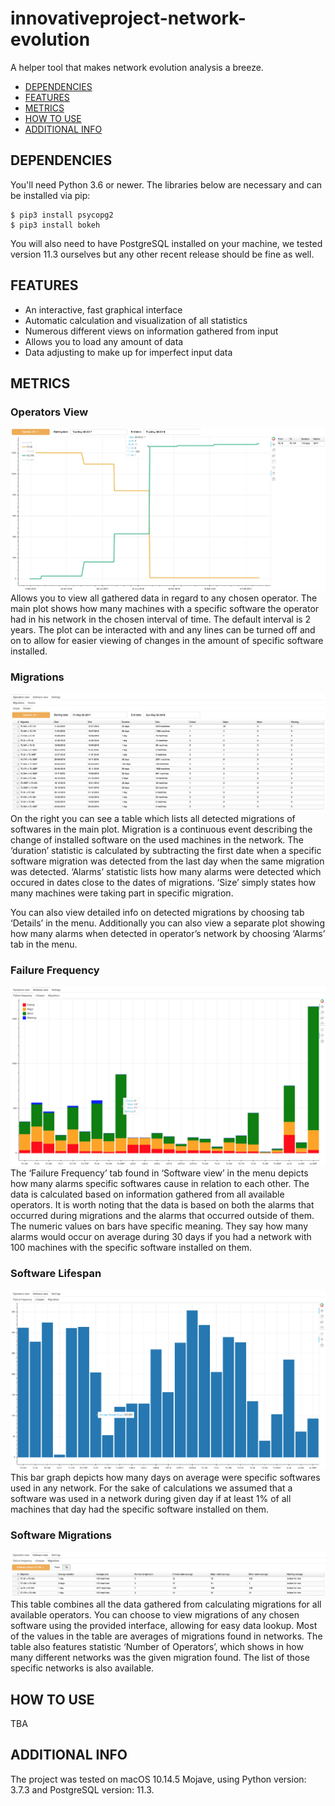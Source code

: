 # innovativeproject-network-evolution


A helper tool that makes network evolution analysis a breeze.

- [DEPENDENCIES](#dependencies)
- [FEATURES](#features)
- [METRICS](#metrics)
- [HOW TO USE](#how-to-use)
- [ADDITIONAL INFO](#additional-info)

## DEPENDENCIES
You'll need Python 3.6 or newer. The libraries below are necessary and can be installed via pip:  
```
$ pip3 install psycopg2
$ pip3 install bokeh
```
You will also need to have PostgreSQL installed on your machine, we tested version 11.3 ourselves but any other recent release should be fine as well.

## FEATURES
- An interactive, fast graphical interface
- Automatic calculation and visualization of all statistics
- Numerous different views on information gathered from input
- Allows you to load any amount of data
- Data adjusting to make up for imperfect input data

## METRICS
### Operators View
![GitHub Logo](/screenshots/operator_view.png)
Allows you to view all gathered data in regard to any chosen operator. The main plot shows how many machines with a specific software the operator had in his network in the chosen interval of time. The default interval is 2 years.  The plot can be interacted with and any lines can be turned off and on to allow for easier viewing of changes in the amount of specific software installed.

### Migrations
![GitHub Logo](/screenshots/migrations.png)
On the right you can see a table which lists all detected migrations of softwares in the main plot. Migration is a continuous event describing the change of installed software on the used machines in the network. The ‘duration’ statistic is calculated by subtracting the first date when a specific software migration was detected from the last day when the same migration was detected. ‘Alarms’ statistic lists how many alarms were detected which occured in dates close to the dates of migrations. ‘Size’ simply states how many machines were taking part in specific migration. 

You can also view detailed info on detected migrations by choosing tab ‘Details’ in the menu. Additionally you can also view a separate plot showing how many alarms when detected in operator’s network by choosing ‘Alarms’ tab in the menu. 

### Failure Frequency
![GitHub Logo](/screenshots/failure_frequency.png)
The ‘Failure Frequency’ tab found in ‘Software view’ in the menu depicts how many alarms specific softwares cause in relation to each other. The data is calculated based on information gathered from all available operators. It is worth noting that the data is based on both the alarms that occurred during migrations and the alarms that occurred outside of them. The numeric values on bars have specific meaning. They say how many alarms would occur on average during 30 days if you had a network with 100 machines with the specific software installed on them. 

### Software Lifespan
![GitHub Logo](/screenshots/software_lifespan.png)
This bar graph depicts how many days on average were specific softwares used in any network. For the sake of calculations we assumed that a software was used in a network during given day if at least 1% of all machines that day had the specific software installed on them. 

### Software Migrations
![GitHub Logo](/screenshots/software_migrations.png)
This table combines all the data gathered from calculating migrations for all available operators. You can choose to view migrations of any chosen software using the provided interface, allowing for easy data lookup. Most of the values in the table are averages of migrations found in networks. The table also features statistic ‘Number of Operators’, which shows in how many different networks was the given migration found. The list of those specific networks is also available.

## HOW TO USE
TBA

## ADDITIONAL INFO
The project was tested on macOS 10.14.5 Mojave,
using Python version: 3.7.3 and PostgreSQL version: 11.3.



